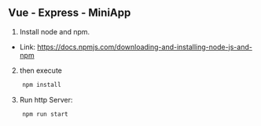 ## Vue - Express - MiniApp

1. Install node and npm.
 * Link: https://docs.npmjs.com/downloading-and-installing-node-js-and-npm
2. then execute
``` bash
    npm install 
```
3. Run http Server: 
``` bash
    npm run start 
```
